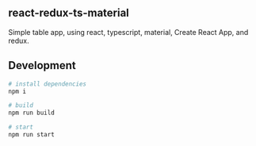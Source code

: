 ## react-redux-ts-material

Simple table app, using react, typescript, material, Create React App, and redux.

## Development 

```bash
# install dependencies
npm i

# build
npm run build

# start
npm run start
```

